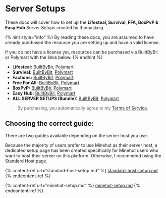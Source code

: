 # Server Setups

These docs will cover how to set up the **Lifesteal, Survival, FFA, BoxPvP & Easy Hub** Server Setups created by thomaskeig.

{% hint style="info" %}
By reading these docs, you are assumed to have already purchased the resource you are setting up and have a valid license.

If you do not have a license yet, resources can be purchased via BuiltByBit or Polymart with the links below.
{% endhint %}

* **Lifesteal:** [BuiltByBit](https://builtbybit.com/r/23629/), [Polymart](https://polymart.org/r/2318)
* **Survival:** [BuiltByBit](https://builtbybit.com/resources/27680/), [Polymart](https://polymart.org/resource/3710)
* **Factions:** [BuiltByBit](https://builtbybit.com/resources/28469/), [Polymart](https://polymart.org/resource/4027)
* **Free For All:** [BuiltByBit](https://builtbybit.com/resources/25174/), [Polymart](https://polymart.org/resource/2864)
* **BoxPvP:** [BuiltByBit](https://builtbybit.com/resources/26589/), [Polymart](https://polymart.org/resource/3361)
* **Easy Hub:** [BuiltByBit](https://builtbybit.com/resources/27082/), [Polymart](https://polymart.org/resource/3505)
* **ALL SERVER SETUPS (Bundle):** [BuiltByBit](https://builtbybit.com/resources/bundle/6/), [Polymart](https://polymart.org/bundle/223)

> By purchasing, you automatically agree to my [Terms of Service](../../miscellaneous/terms-of-service.md).

## Choosing the correct guide:

There are two guides available depending on the server host you use.

Because the majority of users prefer to use Minehut as their server host, a dedicated setup page has been created specifically for Minehut users who want to host their server on this platform. Otherwise, I recommend using the Standard Host page.

{% content-ref url="standard-host-setup.md" %}
[standard-host-setup.md](standard-host-setup.md)
{% endcontent-ref %}

{% content-ref url="minehut-setup.md" %}
[minehut-setup.md](minehut-setup.md)
{% endcontent-ref %}
